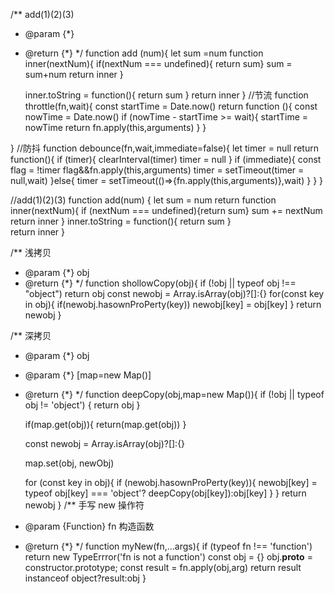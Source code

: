 
/** add(1)(2)(3)
 * @param {*} 
 * @return {*} 
 */ 
function add (num){
	let sum =num
	function inner(nextNum){
		if(nextNum === undefined){ return sum}
		sum = sum+num
		return inner
	}
	
	inner.toString = function(){
		return sum
	}
	return inner
}
//节流
function throttle(fn,wait){
	const startTime = Date.now()
	return function (){
		const nowTime = Date.now()
		if (nowTime - startTime >= wait){
			startTime = nowTime
			return fn.apply(this,arguments)
		}
	}

}
//防抖
function debounce(fn,wait,immediate=false){
	let timer = null
	return function(){
		if (timer){
			clearInterval(timer)
			timer = null
		}
		if (immediate){
			const flag = !timer
			flag&&fn.apply(this,arguments)
			timer = setTimeout(timer = null,wait)
		}else{
			timer = setTimeout(()=>{fn.apply(this,arguments)},wait)
		}
	}
}

//add(1)(2)(3)
function add(num) {
	let sum = num
	return function inner(nextNum){
		if (nextNum === undefined){return sum}
		sum += nextNum
		return inner
	}
	inner.toString = function(){
		return sum
	}		
	return inner
}

/** 浅拷贝
 * @param {*} obj
 * @return {*} 
 */
function shollowCopy(obj){
	if (!obj || typeof obj !== "object")
		return obj
	const newobj = Array.isArray(obj)?[]:{}
	for(const key in obj){
		if(newobj.hasownProPerty(key))
			newobj[key] = obj[key]
	}
	return newobj
}

/** 深拷贝
 * @param {*} obj
 * @param {*} [map=new Map()]
 * @return {*} 
 */
function deepCopy(obj,map=new Map()){
	if (!obj || typeof obj != 'object') {
		return obj
	}
	
	if(map.get(obj)){
		return(map.get(obj))
	}

	const newobj = Array.isArray(obj)?[]:{}

	map.set(obj, newObj)

	for (const key in obj){
		if (newobj.hasownProPerty(key)){
			newobj[key] = typeof obj[key] === 'object'? deepCopy(obj[key]):obj[key]
		}
	}
	return newobj
}
/** 手写 new 操作符
 * @param {Function} fn 构造函数
 * @return {*}
 */
function myNew(fn,...args){
	if (typeof fn !== 'function')
		return new TypeErrror('fn is not a function')
	const obj = {}
	 obj.__proto__ = constructor.prototype;
	 const result = fn.apply(obj,arg)
	 return result instanceof object?result:obj
}

<!--stackedit_data:
eyJoaXN0b3J5IjpbLTE5ODQ1OTY5NDgsMTQ4NzExMzA4OF19
-->